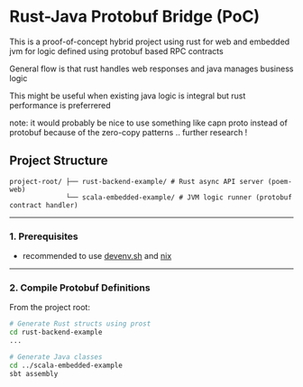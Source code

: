 
# Rust-Java Protobuf Bridge (PoC)

This is a proof-of-concept hybrid project
using rust for web and embedded jvm for logic
defined using protobuf based RPC contracts

General flow is that rust handles web responses and java manages business logic

This might be useful when existing java logic is integral but rust performance is preferrered

  note: it would probably be nice to use something like capn proto instead of protobuf
    because of the zero-copy patterns .. further research !

## Project Structure

```
project-root/ ├── rust-backend-example/ # Rust async API server (poem-web)
              └── scala-embedded-example/ # JVM logic runner (protobuf contract handler)
```


---

### 1. Prerequisites

- recommended to use [devenv.sh](https://devenv.sh) and [nix](https://nixos.org)

---

### 2. Compile Protobuf Definitions

From the project root:

```bash
# Generate Rust structs using prost
cd rust-backend-example
...

# Generate Java classes
cd ../scala-embedded-example
sbt assembly



